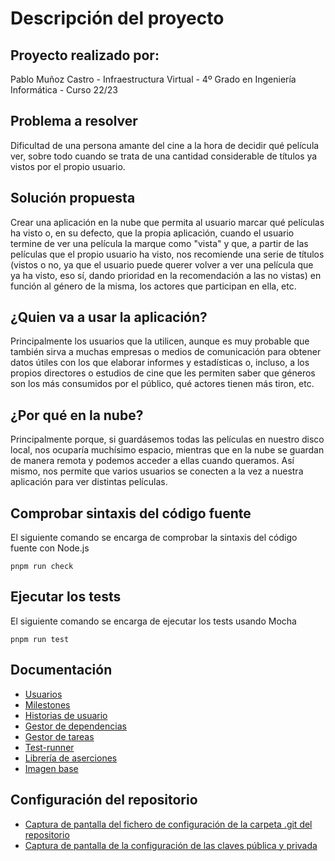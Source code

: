 # Descripción del proyecto

## Proyecto realizado por:

Pablo Muñoz Castro - Infraestructura Virtual - 4º Grado en Ingeniería Informática - Curso 22/23

## Problema a resolver

Dificultad de una persona amante del cine a la hora de decidir qué película ver, sobre todo cuando se trata de una cantidad considerable de títulos ya vistos por el propio usuario.

## Solución propuesta

Crear una aplicación en la nube que permita al usuario marcar qué películas ha visto o, en su defecto, que la propia aplicación, cuando el usuario termine de ver una película la marque como "vista" y que, a partir de las películas que el propio usuario ha visto, nos recomiende una serie de títulos (vistos o no, ya que el usuario puede querer volver a ver una película que ya ha visto, eso sí, dando prioridad en la recomendación a las no vistas) en función al género de la misma, los actores que participan en ella, etc.

## ¿Quien va a usar la aplicación?

Principalmente los usuarios que la utilicen, aunque es muy probable que también sirva a muchas empresas o medios de comunicación para obtener datos útiles con los que elaborar informes y estadísticas o, incluso, a los propios directores o estudios de cine que les permiten saber que géneros son los más consumidos por el público, qué actores tienen más tiron, etc.

## ¿Por qué en la nube?

Principalmente porque, si guardásemos todas las películas en nuestro disco local, nos ocuparía muchísimo espacio, mientras que en la nube se guardan de manera remota y podemos acceder a ellas cuando queramos. Así mismo, nos permite que varios usuarios se conecten a la vez a nuestra aplicación para ver distintas películas.

## Comprobar sintaxis del código fuente

El siguiente comando se encarga de comprobar la sintaxis del código fuente con Node.js
```shell
pnpm run check
```

## Ejecutar los tests

El siguiente comando se encarga de ejecutar los tests usando Mocha
```shell
pnpm run test
```

## Documentación

* [Usuarios](./docs/personas.md)
* [Milestones](./docs/milestones.md)
* [Historias de usuario](./docs/historias-usuario.md)
* [Gestor de dependencias](./docs/gestor-dependencias.md)
* [Gestor de tareas](./docs/gestor-tareas.md)
* [Test-runner](./docs/test-runner.md)
* [Librería de aserciones](./docs/libreria-aserciones.md)
* [Imagen base](./docs/imagen-base.md)

## Configuración del repositorio

* [Captura de pantalla del fichero de configuración de la carpeta .git del repositorio](./img/config.png)
* [Captura de pantalla de la configuración de las claves pública y privada](./img/claves.png)